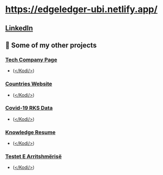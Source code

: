 
# https://edgeledger-ubi.netlify.app/
## [LinkedIn](https://www.linkedin.com/in/ubejd-haziri-2a9755213/) 




## 🔗 Some of my other projects
### [Tech Company Page](https://htmlcss-ubi.netlify.app/) 
- ([</Kodi/>](https://github.com/ubejd05/HTMLwebsite.git))
### [Countries Website](https://countrieswebsite-ubi.netlify.app/) 
- ([</Kodi/>](https://github.com/ubejd05/countries-website))
### [Covid-19 RKS Data](https://covid19-ks.netlify.app/) 
- ([</Kodi/>](https://github.com/ubejd05/covid-19-app))
### [Knowledge Resume](https://knowledgeresume-ubi.netlify.app/) 
- ([</Kodi/>](https://github.com/ubejd05/knowledge-resume))
### [Testet E Arritshmërisë](https://semimatura.netlify.app/) 
- ([</Kodi/>](https://github.com/ubejd05/testetSemimatures))

